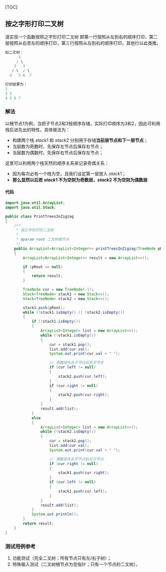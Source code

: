 [TOC]

## 按之字形打印二叉树
请实现一个函数按照之字形打印二叉树
即第一行按照从左到右的顺序打印，第二层按照从右至左的顺序打印，第三行按照从左到右的顺序打印，其他行以此类推。
```java
如二叉树：
      1
     / \
    2   3
   / \  / \
  4   5 6  7

打印结果为：
1
3 2
4 5 6 7
```

### 解法
以根节点1为例，当把子节点2和3按顺序存储，实际打印顺序为3和2，因此可利用栈后进先出的特性，具体做法为：
+ 构建两个栈 $stack1$ 和 $stack2$ 分别用于存储**当前层节点和下一层节点**；
+ 当层数为奇数时，先保存左节点后保存右节点；
+ 当层数为偶数时，先保存右节点后保存左节点；

这里可以利用两个栈天然的顺序关系来记录奇偶关系：
+ 因为每次必有一个栈为空，且我们设定第一层放入 $stack1$；
+ **那么显然以后若 $stack1$ 不为空则为奇数层，$stack2$ 不为空则为偶数层**

#### 代码
```java
import java.util.ArrayList;
import java.util.Stack;

public class PrintTreesInZigzag
{
    /**
     * 按之字形打印二叉树
     *
     * @param root 二叉树根节点
     */
    public ArrayList<ArrayList<Integer>> printTreesInZigzag(TreeNode pRoot)
    {
        ArrayList<ArrayList<Integer>> result = new ArrayList<>();

        if (pRoot == null)
        {
            return result;
        }

        TreeNode cur = new TreeNode(-1);
        Stack<TreeNode> stack1 = new Stack<>();
        Stack<TreeNode> stack2 = new Stack<>();

        stack1.push(pRoot);
        while (!stack1.isEmpty() || !stack2.isEmpty())
        {
            if (!stack1.isEmpty())
            {
                ArrayList<Integer> list = new ArrayList<>();
                while (!stack1.isEmpty())
                {
                    cur = stack1.pop();
                    list.add(cur.val);
                    System.out.print(cur.val + " ");

                    // 奇数层先左子节点后右子节点
                    if (cur.left != null)
                    {
                        stack2.push(cur.left);
                    }
                    if (cur.right != null)
                    {
                        stack2.push(cur.right);
                    }
                }
                result.add(list);
            }
            else
            {
                ArrayList<Integer> list = new ArrayList<>();
                while (!stack2.isEmpty())
                {
                    cur = stack2.pop();
                    list.add(cur.val);
                    System.out.print(cur.val + " ");

                    // 偶数层先右子节点后左子节点
                    if (cur.right != null)
                    {
                        stack1.push(cur.right);
                    }
                    if (cur.left != null)
                    {
                        stack1.push(cur.left);
                    }
                }
                result.add(list);
            }
            System.out.println();
        }
        return result;
    }
}
```



### 测试用例参考
1. 功能测试（完全二叉树；所有节点只有左/右子树）；
2. 特殊输入测试（二叉树根节点为空指针；只有一个节点的二叉树）。
